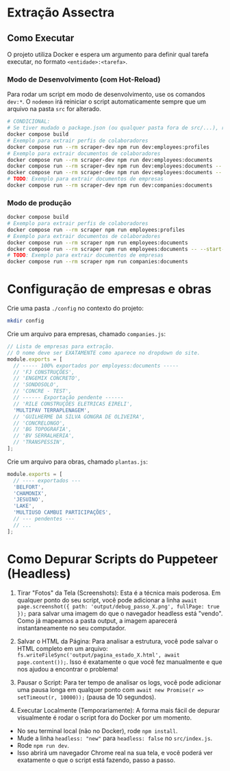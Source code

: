 # Extração Assectra

## Como Executar

O projeto utiliza Docker e espera um argumento para definir qual tarefa executar, no formato `<entidade>:<tarefa>`.

### Modo de Desenvolvimento (com Hot-Reload)

Para rodar um script em modo de desenvolvimento, use os comandos `dev:*`. O `nodemon` irá reiniciar o script automaticamente sempre que um arquivo na pasta `src` for alterado.

```bash
# CONDICIONAL:
# Se tiver mudado o package.json (ou qualquer pasta fora de src/...), refaça a build manualmente
docker compose build
# Exemplo para extrair perfis de colaboradores
docker compose run --rm scraper-dev npm run dev:employees:profiles
# Exemplo para extrair documentos de colaboradores
docker compose run --rm scraper-dev npm run dev:employees:documents
docker compose run --rm scraper-dev npm run dev:employees:documents -- --start-page=6
docker compose run --rm scraper-dev npm run dev:employees:documents -- --start-page=6 --end-page=10
# TODO: Exemplo para extrair documentos de empresas
docker compose run --rm scraper-dev npm run dev:companies:documents
```

### Modo de produção

```bash
docker compose build
# Exemplo para extrair perfis de colaboradores
docker compose run --rm scraper npm run employees:profiles
# Exemplo para extrair documentos de colaboradores
docker compose run --rm scraper npm run employees:documents
docker compose run --rm scraper npm run employees:documents -- --start-page=6
# TODO: Exemplo para extrair documentos de empresas
docker compose run --rm scraper npm run companies:documents
```

# Configuração de empresas e obras

Crie uma pasta `./config` no contexto do projeto:

```bash
mkdir config
```

Crie um arquivo para empresas, chamado `companies.js`:

```javascript
// Lista de empresas para extração.
// O nome deve ser EXATAMENTE como aparece no dropdown do site.
module.exports = [
  // ----- 100% exportados por employess:documents -----
  // 'FJ CONSTRUÇÕES',
  // 'ENGEMIX CONCRETO',
  // 'SONDOSOLO',
  // 'CONCRE - TEST',
  // ------ Exportação pendente ------
  // 'RILE CONSTRUÇÕES ELETRICAS EIRELI',
  'MULTIPAV TERRAPLENAGEM',
  // 'GUILHERME DA SILVA GONGRA DE OLIVEIRA',
  // 'CONCRELONGO',
  // 'BG TOPOGRAFIA',
  // 'BV SERRALHERIA',
  // 'TRANSPESSIN',
];
```

Crie um arquivo para obras, chamado `plantas.js`:

```javascript
module.exports = [
  // ---- exportados ---
  'BELFORT',
  'CHAMONIX',
  'JESUINO',
  'LAKE',
  'MULTIUSO CAMBUI PARTICIPAÇÕES',
  // --- pendentes ---
  // ...
];
```

# Como Depurar Scripts do Puppeteer (Headless)

1. Tirar "Fotos" da Tela (Screenshots): Esta é a técnica mais poderosa. Em qualquer ponto do seu script, você pode adicionar a linha `await page.screenshot({ path: 'output/debug_passo_X.png', fullPage: true });` para salvar uma imagem do que o navegador headless está "vendo". Como já mapeamos a pasta output, a imagem aparecerá instantaneamente no seu computador.

2. Salvar o HTML da Página: Para analisar a estrutura, você pode salvar o HTML completo em um arquivo: `fs.writeFileSync('output/pagina_estado_X.html', await page.content());`. Isso é exatamente o que você fez manualmente e que nos ajudou a encontrar o problema!

3. Pausar o Script: Para ter tempo de analisar os logs, você pode adicionar uma pausa longa em qualquer ponto com `await new Promise(r => setTimeout(r, 10000));` (pausa de 10 segundos).

4. Executar Localmente (Temporariamente): A forma mais fácil de depurar visualmente é rodar o script fora do Docker por um momento.

- No seu terminal local (não no Docker), rode `npm install`.
- Mude a linha `headless: "new"` para `headless: false` no `src/index.js`.
- Rode `npm run dev`.
- Isso abrirá um navegador Chrome real na sua tela, e você poderá ver exatamente o que o script está fazendo, passo a passo.
